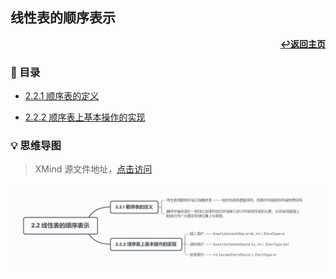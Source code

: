## 线性表的顺序表示

<div align="right">
    <a href="/README.md"><b>↩返回主页</b></a>
</div>

### 📝 目录

+ [2.2.1 顺序表的定义](2.2.1%20顺序表的定义.md)

+ [2.2.2 顺序表上基本操作的实现](2.2.2%20顺序表上基本操作的实现.md)

### 💡 思维导图

> XMind 源文件地址，[点击访问](/files/2/2.2.xmind)

<div align="center">
    <img src="/pics/2/2.2.png" width=1000>
</div>
